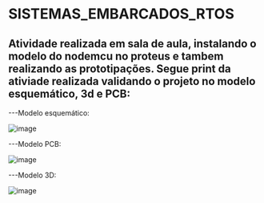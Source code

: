 # SISTEMAS_EMBARCADOS_RTOS


## Atividade realizada em sala de aula, instalando o modelo do nodemcu no proteus e tambem realizando as prototipações. Segue print da ativiade realizada validando o projeto no modelo esquemático, 3d e PCB:

---Modelo esquemático: 

![image](https://github.com/AnaJuliaGPeres/SISTEMAS_EMBARCADOS_RTOS/assets/126435035/6a571f28-e230-44b7-babe-cfcf37b068b1)



---Modelo PCB: 

![image](https://github.com/AnaJuliaGPeres/SISTEMAS_EMBARCADOS_RTOS/assets/126435035/69ef5af6-609d-43b9-9d98-2d30e4eb3a3c)


---Modelo 3D: 

![image](https://github.com/AnaJuliaGPeres/SISTEMAS_EMBARCADOS_RTOS/assets/126435035/efe47259-a5da-49eb-b50d-1e7ea3ba2439)






